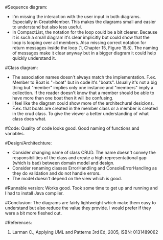 #Sequence diagram:
* I'm missing the interaction with the user input in both diagrams. Especially in CreateMember. This makes the diagrams small and easier to understand but also less useful.
* In CompactList, the notation for the loop could be a bit clearer. Because it is such a small diagram it's clear implicitly but could show that the loop is looping over all members. Also missing correct notation for return messages inside the loop [1, Chapter 15, Figure 15.8]. The naming of messages make it clear anyway but in a bigger diagram it could help quickly understand it.

#Class diagram:
* The association names doesn't always match the implementation. F.ex. Member to Boat is "+boat" but in code it's "boats". Usually it's not a big thing but "member" implies only one instance and "members" imply a collection. If the reader doesn't know that a member should be able to have more than one boat then it will be confusing.
* I feel like the diagram could show more of the architechural desicions. F.ex. that boats are created in the member class or a member is created in the crud class. To give the viewer a better understanding of what class does what.


#Code:
Quality of code looks good. Good naming of functions and variables.

#Design/Architechture:
* Consider changing name of class CRUD. The name doesn't convey the responsibilities of the class and create a high representational gap (which is bad) between domain model and design.
* Consider renaming classes ErrorHandling and ConsoleErrorHandling as they do validation and do not handle errors.
* The model doesn't depend on the view which is good.

#Runnable version:
Works good. Took some time to get up and running and I had to install Java compiler.

#Conclusion:
The diagrams are fairly lightweight which make them easy to understand but also reduce the value they provide. I would prefer if they were a bit more fleshed out.


#References:
1. Larman C., Applying UML and Patterns 3rd Ed, 2005, ISBN: 0131489062
